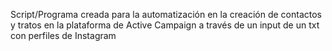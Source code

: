 Script/Programa creada para la automatización en la creación de contactos y tratos en la plataforma de Active Campaign a través de un input de un txt con perfiles de Instagram 